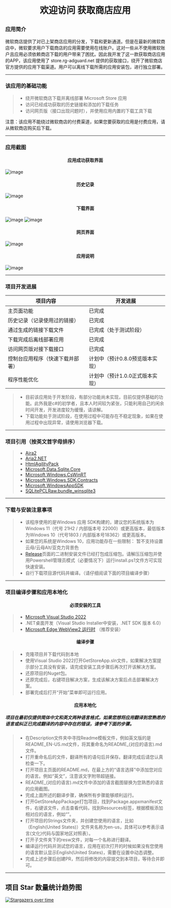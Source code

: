 # <p align="center">欢迎访问 获取商店应用</p>

### 应用简介

微软商店提供了对已上架商店应用的分发，下载和更新通道。但是在最新的微软商店中，微软要求用户下载商店的应用需要使用在线账户。这对一些从不使用微软账户且应用必须依赖商店下载的用户带来了困扰。因此我开发了这一款获取商店应用的APP，该应用使用了 store.rg-adguard.net 提供的获取接口，绕开了微软商店官方提供的应用下载渠道。用户可以离线下载所需的应用安装包，进行独立部署。

------

### 该应用的基础功能

> * 绕开微软商店下载并离线部署 Microsoft Store 应用
> * 访问已经成功获取的历史链接和添加的下载任务
> * 访问网页版（接口出现问题时），并使用应用内置的下载工具下载

注意：该应用不能绕过微软商店的付费渠道，如果您要获取的应用是付费应用，请从微软商店购买后下载。

------

### 应用截图

#### <p align="center">应用成功获取界面</p>
![image](https://user-images.githubusercontent.com/49179966/190880785-3df61d85-2134-41c1-bb94-6cd9a91cf1e5.png)
#### <p align="center">历史记录</p>
![image](https://user-images.githubusercontent.com/49179966/190880908-fe88b95f-28e9-4081-8ad0-95fbf8b36295.png)
#### <p align="center">下载界面</p>
![image](https://user-images.githubusercontent.com/49179966/190880969-07aba750-0c0a-474b-ab73-69176c25145e.png)
![image](https://user-images.githubusercontent.com/49179966/190880987-71946b4e-6267-4315-b0e7-a68349ff1f56.png)
#### <p align="center">网页界面</p>
![image](https://user-images.githubusercontent.com/49179966/190880935-c4efdcbf-f8ef-44e3-906b-27357be25795.png)
#### <p align="center">应用说明</p>
![image](https://user-images.githubusercontent.com/49179966/190880798-eb849860-589b-4f24-9112-09514cfd1964.png)

------

### 项目开发进展

| 项目内容                        | 开发进展                                          |
| --------------------------------| --------------------------------------------------|
| 主页面功能                      | 已完成                                            |
| 历史记录（记录使用过的链接）    | 已完成                                            |
| 通过生成的链接下载文件          | 已完成（处于测试阶段）                            |
| 下载完成后离线部署应用          | 已完成                                            |
| 访问网页版对接下载接口          | 已完成                                            |
| 控制台应用程序（快速下载并部署）| 计划中（预计0.8.0预览版本实现）                   |
| 程序性能优化                    | 计划中（预计1.0.0正式版本实现）                   |

> * 目前该应用处于开发阶段，有部分功能尚未实现，目前仅提供基础的功能。此外我是c#的初学者，且本人时间较为紧张，只能利用自己的闲余时间开发，开发进度较为缓慢，请谅解。
> * 下载功能处于测试阶段，在使用过程中可能存在不稳定现象，如果在使用过程中出现异常，请使用浏览器下载。

------

### 项目引用（按英文首字母排序）

> * [Aira2](https://aria2.github.io)&emsp;
> * [Aria2.NET](https://github.com/rogerfar/Aria2.NET)&emsp;
> * [HtmlAgilityPack](http://html-agility-pack.net)&emsp;
> * [Microsoft.Data.Sqlite.Core](https://docs.microsoft.com/dotnet/standard/data/sqlite)&emsp;
> * [Microsoft.Windows.CsWinRT](https://github.com/microsoft/cswinrt)&emsp;
> * [Microsoft.Windows.SDK.Contracts](https://aka.ms/WinSDKProjectURL)&emsp;
> * [Microsoft.WindowsAppSDK](https://github.com/microsoft/windowsappsdk)&emsp;
> * [SQLitePCLRaw.bundle_winsqlite3](https://github.com/ericsink/SQLitePCL.raw)&emsp;

------

### 下载与安装注意事项

> * 该程序使用的是Windows 应用 SDK构建的，建议您的系统版本为Windows 11（代号 21H2 / 内部版本号 22000）或更高版本，最低版本为Windows 10（代号1803 / 内部版本号18362）或更高版本。
> * 如果您的系统是Windows 10，应用功能存在一些限制：
    暂不支持设置云母/云母Alt/亚克力背景色
> * [Release](https://github.com/Gaoyifei1011/GetStoreApp/releases)页面的二进制安装文件已经打包成压缩包。请解压压缩包并使用Powershell管理员模式（必要情况下）运行install.ps1文件方可实现快速安装。
> * 自行下载项目源代码并编译。（请仔细阅读下面的项目编译步骤）

------

### 项目编译步骤和应用本地化

#### <p align="center">必须安装的工具</p>

> * [Microsoft Visual Studio 2022](https://visualstudio.microsoft.com/) 
> * .NET桌面开发（Visual Studio Installer中安装，.NET SDK 版本 6.0）
> * [Microsoft Edge WebView2 运行时](https://developer.microsoft.com/zh-cn/microsoft-edge/webview2/) （推荐安装）

#### <p align="center">编译步骤</p>

> * 克隆项目并下载代码到本地
> * 使用Visual Studio 2022打开GetStoreApp.sln文件，如果解决方案提示部分工具没有安装，请完成安装工具步骤后再次打开该解决方案。
> * 还原项目的Nuget包。
> * 还原完成后，右键项目解决方案，生成该解决方案后点击部署解决方案。
> * 部署完成后打开“开始”菜单即可运行应用。

#### <p align="center">应用本地化</p>
##### 项目在最初仅提供简体中文和英文两种语言格式，如果您想将应用翻译到您熟悉的语言或纠正已完成翻译的内容中存在的错误，请参考下面的步骤。

> * 在Description文件夹中寻找Readme模板文件，例如英文版的是README_EN-US.md文件，将其重命名为README_(对应的语言).md文件。
> * 打开重命名后的文件，翻译所有的语句后并保存。翻译完成后请您认真检查一下。
> * 打开项目主页面的README.md，在最上方的“语言选择”中添加您对应的语言。例如“英文”，注意该文字附带超链接。
> * README_(对应的语言).md文件中添加的语言截图替换为您熟悉的语言的应用截图。
> * 完成上面所述的翻译步骤，确保所有步骤能够顺利运行。
> * 打开GetStoreAppPackage打包项目，找到Package.appxmanifest文件，右键该文件，点击查看代码，找到Resources标签，根据模板添加相对应的语言，例如“<Resource Language="EN-US"/>”。
> * 打开项目的Strings文件夹，并创建您使用的语言，比如（English(United States)）文件夹名称为en-us，具体可以参考表示语言(文化)代码与国家地区对照表）。
> * 打开子文件夹下的resw文件，对每一个名称进行翻译。
> * 编译运行代码并测试您的语言，应用在初次打开的时候如果没有您使用的语言默认显示English(United States)，需要在设置中动态调整。
> * 完成上述步骤后创建PR，然后将修改的内容提交到本项目，等待合并即可。

------

## 项目 Star 数量统计趋势图
[![Stargazers over time](https://starchart.cc/Gaoyifei1011/GetStoreApp.svg)](https://starchart.cc/Gaoyifei1011/GetStoreApp)
